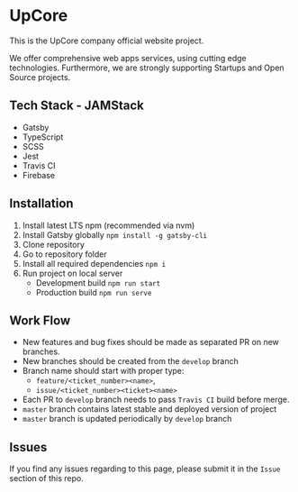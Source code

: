 # UpCore
This is the UpCore company official website project.

We offer comprehensive web apps services, using cutting edge technologies.
Furthermore, we are strongly supporting Startups and Open Source projects.

## Tech Stack - JAMStack
- Gatsby
- TypeScript
- SCSS
- Jest
- Travis CI
- Firebase

## Installation
1. Install latest LTS npm (recommended via nvm)
2. Install Gatsby globally `npm install -g gatsby-cli`
3. Clone repository
4. Go to repository folder
5. Install all required dependencies `npm i`
6. Run project on local server
    * Development build `npm run start`
    * Production build `npm run serve`
    
## Work Flow
- New features and bug fixes should be made as separated PR on new branches.
- New branches should be created from the `develop` branch
- Branch name should start with proper type:
  * `feature/<ticket_number><name>`, 
  * `issue/<ticket_number><ticket><name>`
- Each PR to `develop` branch needs to pass `Travis CI` build before merge.
- `master` branch contains latest stable and deployed version of project 
- `master` branch is updated periodically by `develop` branch
    
## Issues
If you find any issues regarding to this page, please submit it in the `Issue`
section of this repo. 